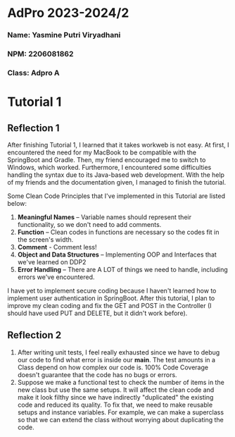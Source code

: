 # AdPro 2023-2024/2

### Name: Yasmine Putri Viryadhani
### NPM: 2206081862
### Class: Adpro A

# Tutorial 1
## Reflection 1
After finishing Tutorial 1, I learned that it takes workweb is not easy. At first, I encountered the need for my MacBook to be compatible with the SpringBoot and Gradle. Then, my friend encouraged me to switch to Windows, which worked. Furthermore, I encountered some difficulties handling the syntax due to its Java-based web development. With the help of my friends and the documentation given, I managed to finish the tutorial.

Some Clean Code Principles that I've implemented in this Tutorial are listed below:
1. **Meaningful Names** – Variable names should represent their functionality, so we don't need to add comments.
2. **Function** – Clean codes in functions are necessary so the codes fit in the screen's width.
3. **Comment** - Comment less!
4. **Object and Data Structures** – Implementing OOP and Interfaces that we've learned on DDP2
5. **Error Handling** – There are A LOT of things we need to handle, including errors we've encountered.

I have yet to implement secure coding because I haven't learned how to implement user authentication in SpringBoot. After this tutorial, I plan to improve my clean coding and fix the GET and POST in the Controller (I should have used PUT and DELETE, but it didn't work before).

## Reflection 2
1. After writing unit tests, I feel really exhausted since we have to debug our code to find what error is inside our **main**. The test amounts in a Class depend on how complex our code is. 100% Code Coverage doesn't guarantee that the code has no bugs or errors.
2. Suppose we make a functional test to check the number of items in the new class but use the same setups. It will affect the clean code and make it look filthy since we have indirectly "duplicated" the existing code and reduced its quality. To fix that, we need to make reusable setups and instance variables. For example, we can make a superclass so that we can extend the class without worrying about duplicating the code.
